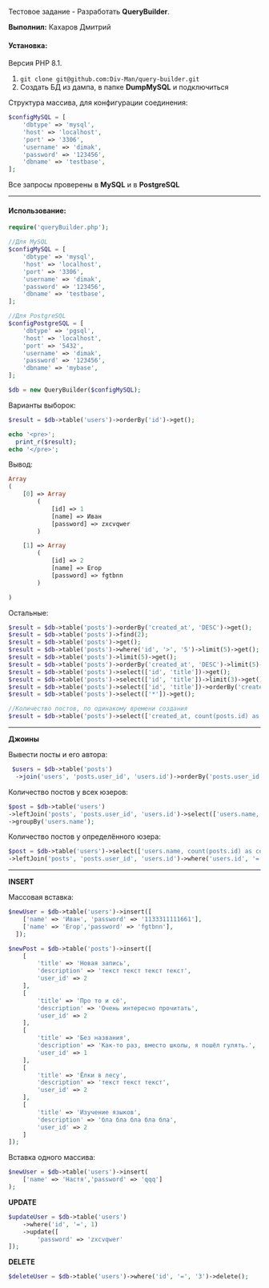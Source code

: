 Тестовое задание - Разработать **QueryBuilder**.

**Выполнил:** Кахаров Дмитрий

#### Установка:

Версия PHP 8.1.

1. ```git clone git@github.com:Div-Man/query-builder.git```
2. Создать БД из дампа, в папке **DumpMySQL** и подключиться

Структура массива, для конфигурации соединения:

```php
$configMySQL = [
    'dbtype' => 'mysql',
    'host' => 'localhost',
    'port' => '3306',
    'username' => 'dimak',
    'password' => '123456',
    'dbname' => 'testbase',
];
```

Все запросы проверены в **MySQL** и в **PostgreSQL**
***
#### Использование:

```php
require('queryBuilder.php');

//Для MySQL
$configMySQL = [
    'dbtype' => 'mysql',
    'host' => 'localhost',
    'port' => '3306',
    'username' => 'dimak',
    'password' => '123456',
    'dbname' => 'testbase',
];

//Для PostgreSQL
$configPostgreSQL = [
    'dbtype' => 'pgsql',
    'host' => 'localhost',
    'port' => '5432',
    'username' => 'dimak',
    'password' => '123456',
    'dbname' => 'mybase',
];

$db = new QueryBuilder($configMySQL);
```

Варианты выборок:

```php
$result = $db->table('users')->orderBy('id')->get();

echo '<pre>';
  print_r($result);
echo '</pre>';
```

Вывод:

```php
Array
(
    [0] => Array
        (
            [id] => 1
            [name] => Иван
            [password] => zxcvqwer
        )

    [1] => Array
        (
            [id] => 2
            [name] => Егор
            [password] => fgtbnn
        )

)
```

Остальные:

```php
$result = $db->table('posts')->orderBy('created_at', 'DESC')->get();
$result = $db->table('posts')->find(2);
$result = $db->table('posts')->get();
$result = $db->table('posts')->where('id', '>', '5')->limit(5)->get();
$result = $db->table('posts')->limit(5)->get();
$result = $db->table('posts')->orderBy('created_at', 'DESC')->limit(5)->get();
$result = $db->table('posts')->select(['id', 'title'])->get();
$result = $db->table('posts')->select(['id', 'title'])->limit(3)->get();
$result = $db->table('posts')->select(['id', 'title'])->orderBy('created_at')->limit(3)->get();
$result = $db->table('posts')->select(['*'])->get();

//Количество постов, по одинакому времени создания
$result = $db->table('posts')->select(['created_at, count(posts.id) as count_post'])->groupBy('created_at');
```
***

**Джоины**

Вывести посты и его автора:

```php
 $users = $db->table('posts')
  ->join('users', 'posts.user_id', 'users.id')->orderBy('posts.user_id')->get();
  ```
  Количество постов у всех юзеров:
  ```php
  $post = $db->table('users')
  ->leftJoin('posts', 'posts.user_id', 'users.id')->select(['users.name, count(posts.id) as count_post'])
  ->groupBy('users.name');
   ```
   Количество постов у определённого юзера:
   
   ```php
   $post = $db->table('users')->select(['users.name, count(posts.id) as count_post'])
  ->leftJoin('posts', 'posts.user_id', 'users.id')->where('users.id', '=', 1)->groupBy('users.name');
  ```
  ***

**INSERT**

Массовая вставка:
```php
$newUser = $db->table('users')->insert([
    ['name' => 'Иван', 'password' => '1133311111661'],
    ['name' => 'Егор','password' => 'fgtbnn'],
  ]);
 ```
 
```php
$newPost = $db->table('posts')->insert([
    [
        'title' => 'Новая запись',
        'description' => 'текст текст текст текст',
        'user_id' => 2
    ],
    [
        'title' => 'Про то и сё',
        'description' => 'Очень интересно прочитать',
        'user_id' => 2
    ],
    [
        'title' => 'Без названия',
        'description' => 'Как-то раз, вместо школы, я пошёл гулять.',
        'user_id' => 1
    ],
    [
        'title' => 'Ёлки в лесу',
        'description' => 'текст текст текст',
        'user_id' => 2
    ],
    [
        'title' => 'Изучение языков',
        'description' => 'бла бла бла бла бла',
        'user_id' => 2
    ]
]);
```

Вставка одного массива:

```php
$newUser = $db->table('users')->insert(
    ['name' => 'Настя','password' => 'qqq']
);
```

**UPDATE**

```php
$updateUser = $db->table('users')
    ->where('id', '=', 1)
    ->update([
        'password' => 'zxcvqwer'
]);
```

**DELETE**

```php
$deleteUser = $db->table('users')->where('id', '=', '3')->delete();
```
  
  


